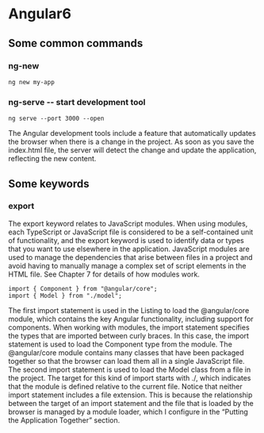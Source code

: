 # Angular6
## Some common commands
### ng-new

```
ng new my-app
```
### ng-serve -- start development tool

```
ng serve --port 3000 --open
```
The Angular development tools include a feature that automatically updates the browser when there is
a change in the project. As soon as you save the index.html file, the server will detect the change and update
the application, reflecting the new content.


## Some keywords
### export
The export keyword relates to JavaScript modules. When using modules, each TypeScript or JavaScript
file is considered to be a self-contained unit of functionality, and the export keyword is used to identify
data or types that you want to use elsewhere in the application. JavaScript modules are used to manage the
dependencies that arise between files in a project and avoid having to manually manage a complex set of
script elements in the HTML file. See Chapter 7 for details of how modules work.


```
import { Component } from "@angular/core";
import { Model } from "./model";
```

The first import statement is used in the Listing to load the @angular/core module, which contains
the key Angular functionality, including support for components. When working with modules, the import
statement specifies the types that are imported between curly braces. In this case, the import statement is
used to load the Component type from the module. The @angular/core module contains many classes that
have been packaged together so that the browser can load them all in a single JavaScript file.
The second import statement is used to load the Model class from a file in the project. The target for this
kind of import starts with ./, which indicates that the module is defined relative to the current file.
Notice that neither import statement includes a file extension. This is because the relationship between
the target of an import statement and the file that is loaded by the browser is managed by a module loader,
which I configure in the “Putting the Application Together” section.
